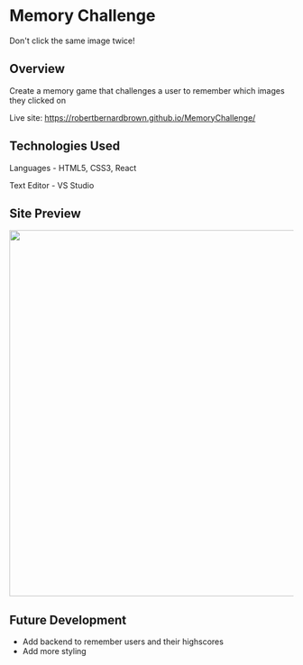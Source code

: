 # Memory Challenge
Don't click the same image twice!

## Overview

Create a memory game that challenges a user to remember which images they clicked on

Live site: https://robertbernardbrown.github.io/MemoryChallenge/

## Technologies Used

Languages - HTML5, CSS3, React

Text Editor - VS Studio

## Site Preview
<img src="./preview.gif" width="650">

## Future Development

* Add backend to remember users and their highscores
* Add more styling
